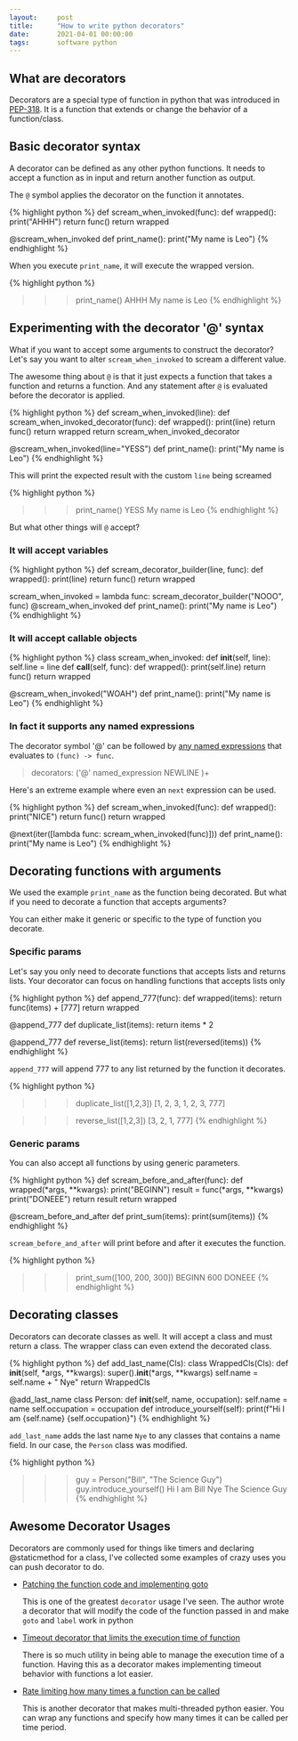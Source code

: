 ```yaml
---
layout:     post
title:      "How to write python decorators"
date:       2021-04-01 00:00:00
tags:       software python
---
```


## What are decorators

Decorators are a special type of function in python that was introduced in
[PEP-318](https://www.python.org/dev/peps/pep-0318/). It is a function that
extends or change the behavior of a function/class.

## Basic decorator syntax

A decorator can be defined as any other python functions. It needs to accept a
function as in input and return another function as output.

The `@` symbol applies the decorator on the function it annotates.

{% highlight python %}
def scream_when_invoked(func):
  def wrapped():
    print("AHHH")
    return func()
  return wrapped

@scream_when_invoked
def print_name():
  print("My name is Leo")
{% endhighlight %}

When you execute `print_name`, it will execute the wrapped version.

{% highlight python %}
>>> print_name()
AHHH
My name is Leo
{% endhighlight %}

## Experimenting with the decorator '@' syntax

What if you want to accept some arguments to construct the decorator? Let's say
you want to alter `scream_when_invoked` to scream a different value.

The awesome thing about `@` is that it just expects a function that takes a
function and returns a function. And any statement after `@` is evaluated
before the decorator is applied.

{% highlight python %}
def scream_when_invoked(line):
  def scream_when_invoked_decorator(func):
    def wrapped():
      print(line)
      return func()
    return wrapped
  return scream_when_invoked_decorator

@scream_when_invoked(line="YESS")
def print_name():
  print("My name is Leo")
{% endhighlight %}

This will print the expected result with the custom `line` being screamed

{% highlight python %}
>>> print_name()
YESS
My name is Leo
{% endhighlight %}

But what other things will `@` accept?

### It will accept variables

{% highlight python %}
def scream_decorator_builder(line, func):
  def wrapped():
    print(line)
    return func()
  return wrapped

scream_when_invoked = lambda func: scream_decorator_builder("NOOO", func)
@scream_when_invoked
def print_name():
  print("My name is Leo")
{% endhighlight %}

### It will accept callable objects

{% highlight python %}
class scream_when_invoked:
  def __init__(self, line):
    self.line = line
  def __call__(self, func):
    def wrapped():
      print(self.line)
      return func()
    return wrapped

@scream_when_invoked("WOAH")
def print_name():
  print("My name is Leo")
{% endhighlight %}

### In fact it supports any named expressions

The decorator symbol '@' can be followed by
[any named expressions](https://docs.python.org/3/reference/grammar.html?highlight=decorators)
that evaluates to `(func) -> func`.

> decorators: ('@' named_expression NEWLINE )+

Here's an extreme example where even an `next` expression can be used.

{% highlight python %}
def scream_when_invoked(func):
  def wrapped():
    print("NICE")
    return func()
  return wrapped

@next(iter([lambda func: scream_when_invoked(func)]))
def print_name():
  print("My name is Leo")
{% endhighlight %}

## Decorating functions with arguments

We used the example `print_name` as the function being decorated. But what if
you need to decorate a function that accepts arguments?

You can either make it generic or specific to the type of function you decorate.

### Specific params

Let's say you only need to decorate functions that accepts lists and returns
lists. Your decorator can focus on handling functions that accepts lists only

{% highlight python %}
def append_777(func):
  def wrapped(items):
    return func(items) + [777]
  return wrapped

@append_777
def duplicate_list(items):
  return items * 2

@append_777
def reverse_list(items):
  return list(reversed(items))
{% endhighlight %}

`append_777` will append 777 to any list returned by the function it decorates.

{% highlight python %}
>>> duplicate_list([1,2,3])
[1, 2, 3, 1, 2, 3, 777]

>>> reverse_list([1,2,3])
[3, 2, 1, 777]
{% endhighlight %}

### Generic params

You can also accept all functions by using generic parameters.

{% highlight python %}
def scream_before_and_after(func):
  def wrapped(*args, **kwargs):
    print("BEGINN")
    result = func(*args, **kwargs)
    print("DONEEE")
    return result
  return wrapped

@scream_before_and_after
def print_sum(items):
  print(sum(items))
{% endhighlight %}

`scream_before_and_after` will print before and after it executes the function.

{% highlight python %}
>>> print_sum([100, 200, 300])
BEGINN
600
DONEEE
{% endhighlight %}

## Decorating classes

Decorators can decorate classes as well. It will accept a class and must return
a class. The wrapper class can even extend the decorated class.

{% highlight python %}
def add_last_name(Cls):
  class WrappedCls(Cls):
    def __init__(self, *args, **kwargs):
      super().__init__(*args, **kwargs)
      self.name = self.name + " Nye"
  return WrappedCls

@add_last_name
class Person:
  def __init__(self, name, occupation):
    self.name = name
    self.occupation = occupation
  def introduce_yourself(self):
    print(f"Hi I am {self.name} {self.occupation}")
{% endhighlight %}

`add_last_name` adds the last name `Nye` to any classes that contains a name
field. In our case, the `Person` class was modified.

{% highlight python %}
>>> guy = Person("Bill", "The Science Guy")
>>> guy.introduce_yourself()
Hi I am Bill Nye The Science Guy
{% endhighlight %}

## Awesome Decorator Usages

Decorators are commonly used for things like timers and declaring @staticmethod
for a class, I've collected some examples of crazy uses you can push decorator
to do.

- [Patching the function code and implementing goto](https://github.com/snoack/python-goto)

  This is one of the greatest `decorator` usage I've seen. The author wrote a
  decorator that will modify the code of the function passed in and make `goto`
  and `label` work in python

- [Timeout decorator that limits the execution time of function](https://github.com/pnpnpn/timeout-decorator)

  There is so much utility in being able to manage the execution time of a
  function. Having this as a decorator makes implementing timeout behavior with
  functions a lot easier.

- [Rate limiting how many times a function can be called](https://github.com/enricobacis/awesome-python-decorators/tree/master/ratelimit)

  This is another decorator that makes multi-threaded python easier. You can
  wrap any functions and specify how many times it can be called per time
  period.
